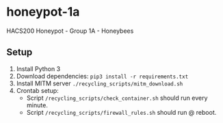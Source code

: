 # honeypot-1a
HACS200 Honeypot - Group 1A - Honeybees

## Setup
1. Install Python 3
2. Download dependencies: `pip3 install -r requirements.txt`
3. Install MITM server `./recycling_scripts/mitm_download.sh`
4. Crontab setup: 
    - Script `/recycling_scripts/check_container.sh` should run every minute.
    - Script `/recycling_scripts/firewall_rules.sh` should run @ reboot.